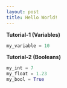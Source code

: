 ```yaml
---
layout: post
title: Hello World!
---
```

**Tutorial-1 (Variables)**


```py 
my_variable = 10
```
**Tutorial-2 (Booleans)**


```py
my_int = 7
my_float = 1.23
my_bool = True
```
